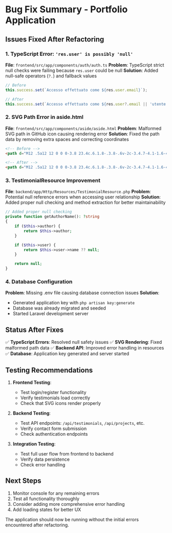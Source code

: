 # Bug Fix Summary - Portfolio Application

## Issues Fixed After Refactoring

### 1. TypeScript Error: `'res.user' is possibly 'null'`
**File**: `frontend/src/app/components/auth/auth.ts`
**Problem**: TypeScript strict null checks were failing because `res.user` could be null
**Solution**: Added null-safe operators (`?.`) and fallback values
```typescript
// Before
this.success.set(`Accesso effettuato come ${res.user.email}`);

// After  
this.success.set(`Accesso effettuato come ${res.user?.email || 'utente'}`);
```

### 2. SVG Path Error in aside.html
**File**: `frontend/src/app/components/aside/aside.html`
**Problem**: Malformed SVG path in GitHub icon causing rendering error
**Solution**: Fixed the path data by removing extra spaces and correcting coordinates
```html
<!-- Before -->
<path d="M12 .5a12 12 0 0 0-3.8 23.4c.6.1.8-.3.8-.6v-2c-3.4.7-4.1-1.6-4.1-1.6-.6-1.5-1.5-1.9-1.5-1.9-1.2-.8.1-.8.1-.8 1.3.1 2 .  1.4 2 . 1.4 1.2 2 3.1 1.4 3.9 1.1.1-.9.5-1.4.8-1.7-2.7-.3-5.6-1.4-5.6-6.2 0-1.4.5-2.6 1.3-3.6-.1-.3-.6-1.7.1-3.5 0 0 1.1-.4 3.7 1.3a12.9 12.9 0 0 1 6.6 0c2.6-1.7 3.7-1.3 3.7-1.3.7 1.8.2 3.2.1 3.5.8 1 1.3 2.2 1.3 3.6 0 4.8-2.9 5.9-5.6 6.2.5.4.9 1.1.9 2.2v3.3c0 .3.2.7.9.6A12 12 0 0 0 12 .5z"/>

<!-- After -->
<path d="M12 .5a12 12 0 0 0-3.8 23.4c.6.1.8-.3.8-.6v-2c-3.4.7-4.1-1.6-4.1-1.6-.6-1.5-1.5-1.9-1.5-1.9-1.2-.8.1-.8.1-.8 1.3.1 2 1.4 2 1.4 1.2 2 3.1 1.4 3.9 1.1.1-.9.5-1.4.8-1.7-2.7-.3-5.6-1.4-5.6-6.2 0-1.4.5-2.6 1.3-3.6-.1-.3-.6-1.7.1-3.5 0 0 1.1-.4 3.7 1.3a12.9 12.9 0 0 1 6.6 0c2.6-1.7 3.7-1.3 3.7-1.3.7 1.8.2 3.2.1 3.5.8 1 1.3 2.2 1.3 3.6 0 4.8-2.9 5.9-5.6 6.2.5.4.9 1.1.9 2.2v3.3c0 .3.2.7.9.6A12 12 0 0 0 12 .5z"/>
```

### 3. TestimonialResource Improvement
**File**: `backend/app/Http/Resources/TestimonialResource.php`
**Problem**: Potential null reference errors when accessing user relationship
**Solution**: Added proper null checking and method extraction for better maintainability
```php
// Added proper null checking
private function getAuthorName(): ?string
{
    if ($this->author) {
        return $this->author;
    }

    if ($this->user) {
        return $this->user->name ?? null;
    }

    return null;
}
```

### 4. Database Configuration
**Problem**: Missing .env file causing database connection issues
**Solution**: 
- Generated application key with `php artisan key:generate`
- Database was already migrated and seeded
- Started Laravel development server

## Status After Fixes

✅ **TypeScript Errors**: Resolved null safety issues
✅ **SVG Rendering**: Fixed malformed path data
✅ **Backend API**: Improved error handling in resources
✅ **Database**: Application key generated and server started

## Testing Recommendations

1. **Frontend Testing**:
   - Test login/register functionality
   - Verify testimonials load correctly
   - Check that SVG icons render properly

2. **Backend Testing**:
   - Test API endpoints: `/api/testimonials`, `/api/projects`, etc.
   - Verify contact form submission
   - Check authentication endpoints

3. **Integration Testing**:
   - Test full user flow from frontend to backend
   - Verify data persistence
   - Check error handling

## Next Steps

1. Monitor console for any remaining errors
2. Test all functionality thoroughly
3. Consider adding more comprehensive error handling
4. Add loading states for better UX

The application should now be running without the initial errors encountered after refactoring.
